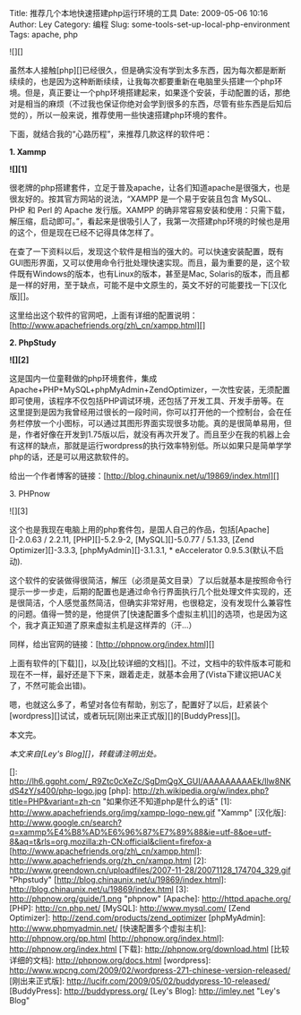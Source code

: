 Title: 推荐几个本地快速搭建php运行环境的工具
Date: 2009-05-06 10:16
Author: Ley
Category: 编程
Slug: some-tools-set-up-local-php-environment
Tags: apache, php

![][]

虽然本人接触[php][]已经很久，但是确实没有学到太多东西，因为每次都是断断续续的，也是因为这种断断续续，让我每次都要重新在电脑里头搭建一个php环境。但是，真正要让一个php环境搭建起来，如果逐个安装，手动配置的话，那绝对是相当的麻烦（不过我也保证你绝对会学到很多的东西，尽管有些东西是后知后觉的），所以一般来说，推荐使用一些快速搭建php环境的套件。

下面，就结合我的“心路历程”，来推荐几款这样的软件吧：<!--more-->

**1. Xammp**

<strong>![][1]

</strong>

很老牌的php搭建套件，立足于普及apache，让各们知道apache是很强大，也是很友好的。按其官方网站的说法，“XAMPP
是一个易于安装且包含 MySQL、PHP 和 Perl 的 Apache 发行版。XAMPP
的确非常容易安装和使用：只需下载，解压缩，启动即可。”，看起来是很吸引人了，我第一次搭建php环境的时候也是用的这个，但是现在已经不记得具体怎样了。

在查了一下资料以后，发现这个软件是相当的强大的。可以快速安装配置，既有GUI图形界面，又可以使用命令行批处理快速实现。而且，最为重要的是，这个软件既有Windows的版本，也有Linux的版本，甚至是Mac,
Solaris的版本，而且都是一样的好用，至于缺点，可能不是中文原生的，英文不好的可能要找一下[汉化版][]。

这里给出这个软件的官网吧，上面有详细的配置说明：[http://www.apachefriends.org/zh\_cn/xampp.html][]

**2. PhpStudy**

<strong>![][2]

</strong>

这是国内一位童鞋做的php环境套件，集成Apache+PHP+MySQL+phpMyAdmin+ZendOptimizer，一次性安装，无须配置即可使用，该程序不仅包括PHP调试环境，还包括了开发工具、开发手册等。在这里提到是因为我曾经用过很长的一段时间，你可以打开他的一个控制台，会在任务栏停放一个小图标，可以通过其图形界面实现很多功能。真的是很简单易用，但是，作者好像在开发到1.75版以后，就没有再次开发了。而且至少在我的机器上会有这样的缺点，那就是运行wordpress的执行效率特别低。所以如果只是简单学学php的话，还是可以用这款软件的。

给出一个作者博客的链接：[http://blog.chinaunix.net/u/19869/index.html][]

​3. PHPnow

![][3]

这个也是我现在电脑上用的php套件包，是国人自己的作品，包括[Apache][]-2.0.63
/ 2.2.11, [PHP][]-5.2.9-2, [MySQL][]-5.0.77 / 5.1.33, [Zend
Optimizer][]-3.3.3, [phpMyAdmin][]-3.1.3.1, \* eAccelerator
0.9.5.3(默认不启动).

这个软件的安装做得很简洁，解压（必须是英文目录）了以后就基本是按照命令行提示一步一步走，后期的配置也是通过命令行界面执行几个批处理文件实现的，还是很简洁，个人感觉虽然简洁，但确实非常好用，也很稳定，没有发现什么兼容性的问题。值得一赞的是，他提供了[快速配置多个虚拟主机][]的选项，也是因为这个，我才真正知道了原来虚拟主机是这样弄的（汗...）

同样，给出官网的链接：[http://phpnow.org/index.html][]

上面有软件的[下载][]，以及[比较详细的文档][]。不过，文档中的软件版本可能和现在不一样，最好还是下下来，跟着走走，就基本会用了(Vista下建议把UAC关了，不然可能会出错)。

嗯，也就这么多了，希望对各位有帮助，别忘了，配置好了以后，赶紧装个[wordpress][]试试，或者玩玩[刚出来正式版][]的[BuddyPress][]。

本文完。

*本文来自[Ley's Blog][]，转载请注明出处。*

  []: http://lh6.ggpht.com/_R9Ztc0cXeZc/SgDmQgX_GUI/AAAAAAAAAEk/Ilw8NKdS4zY/s400/php-logo.jpg
  [php]: http://zh.wikipedia.org/w/index.php?title=PHP&variant=zh-cn
    "如果你还不知道php是什么的话"
  [1]: http://www.apachefriends.org/img/xampp-logo-new.gif "Xammp"
  [汉化版]: http://www.google.cn/search?q=xammp%E4%B8%AD%E6%96%87%E7%89%88&ie=utf-8&oe=utf-8&aq=t&rls=org.mozilla:zh-CN:official&client=firefox-a
  [http://www.apachefriends.org/zh\_cn/xampp.html]: http://www.apachefriends.org/zh_cn/xampp.html
  [2]: http://www.greendown.cn/uploadfiles/2007-11-28/20071128_174704_329.gif
    "Phpstudy"
  [http://blog.chinaunix.net/u/19869/index.html]: http://blog.chinaunix.net/u/19869/index.html
  [3]: http://phpnow.org/guide/1.png "phpnow"
  [Apache]: http://httpd.apache.org/
  [PHP]: http://cn.php.net/
  [MySQL]: http://www.mysql.com/
  [Zend Optimizer]: http://zend.com/products/zend_optimizer
  [phpMyAdmin]: http://www.phpmyadmin.net/
  [快速配置多个虚拟主机]: http://phpnow.org/pp.html
  [http://phpnow.org/index.html]: http://phpnow.org/index.html
  [下载]: http://phpnow.org/download.html
  [比较详细的文档]: http://phpnow.org/docs.html
  [wordpress]: http://www.wpcng.com/2009/02/wordpress-271-chinese-version-released/
  [刚出来正式版]: http://lucifr.com/2009/05/02/buddypress-10-released/
  [BuddyPress]: http://buddypress.org/
  [Ley's Blog]: http://imley.net "Ley's Blog"
